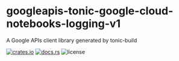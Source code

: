 # googleapis-tonic-google-cloud-notebooks-logging-v1

A Google APIs client library generated by tonic-build

[![crates.io](https://img.shields.io/crates/v/googleapis-tonic-google-cloud-notebooks-logging-v1)](https://crates.io/crates/googleapis-tonic-google-cloud-notebooks-logging-v1)
[![docs.rs](https://img.shields.io/docsrs/googleapis-tonic-google-cloud-notebooks-logging-v1)](https://docs.rs/googleapis-tonic-google-cloud-notebooks-logging-v1)
![license](https://img.shields.io/crates/l/googleapis-tonic-google-cloud-notebooks-logging-v1)
